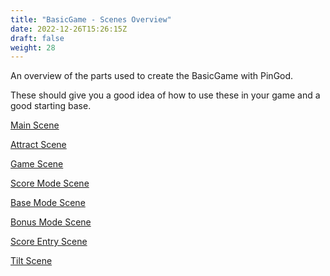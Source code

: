 ```yaml
---
title: "BasicGame - Scenes Overview"
date: 2022-12-26T15:26:15Z
draft: false
weight: 28
---
```


An overview of the parts used to create the BasicGame with PinGod.

These should give you a good idea of how to use these in your game and a good starting base.

[Main Scene](./mainscene)

[Attract Scene](./attractscene)

[Game Scene](./gamescene)

[Score Mode Scene](./score-mode)

[Base Mode Scene](./base-mode)

[Bonus Mode Scene](./bonus-mode)

[Score Entry Scene](./score-entry-mode)

[Tilt Scene](./tilt-mode)